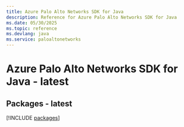 ```yaml
---
title: Azure Palo Alto Networks SDK for Java
description: Reference for Azure Palo Alto Networks SDK for Java
ms.date: 05/30/2025
ms.topic: reference
ms.devlang: java
ms.service: paloaltonetworks
---
```

# Azure Palo Alto Networks SDK for Java - latest
## Packages - latest
[!INCLUDE [packages](palo-alto-networks-index.md)]